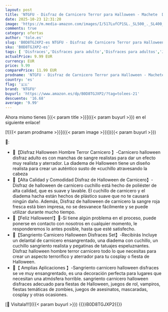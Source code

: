```yaml
---
layout: post
title: 'NTGFU - Disfraz de Carnicero Terror para Halloween - Machete  Diadema Cuchillo  Delantal y Tatuaje - Para Hombre  Mujer  Niño y Adulto'
date: 2025-10-23 12:31:20
image: 'https://m.media-amazon.com/images/I/517LufCP1SL._SL500_._SL400_.jpg'
comments: true
category: ofertas
author: 'tole.es'
slug: 'B0D8TGJXP2-es NTGFU - Disfraz de Carnicero Terror para Halloween -...'
sku: 'B0D8TGJXP2-es'
tags: [ 'Disfraces','Disfraces para adulto','Disfraces para adultos','Juegos de imitación','Juguetes','Juguetes y juegos','halloween','ntgfu','🇪🇸', ]
actualPrice: 9.99 EUR
currency: EUR
price: 9.99
comparePrice: 11.99 EUR
prodname: 'NTGFU - Disfraz de Carnicero Terror para Halloween - Machete  Diadema Cuchillo  Delantal y Tatuaje - Para Hombre  Mujer  Niño y Adulto'
country: 'es'
flag: '🇪🇸'
brand: 'NTGFU'
buyurl: 'https://www.amazon.es/dp/B0D8TGJXP2/?tag=tolees-21'
descuento: '16.68'
average: '9.99'
---
```


Ahora mismo tienes [{{< param title >}}]({{< param buyurl >}}) en el siguiente enlace!

[![{{< param prodname >}}]({{< param image >}})]({{< param buyurl >}})

🔎:

- 🎃【Disfraz Halloween Hombre Terror Carnicero 】-Carnicero halloween disfraz adulto es con manchas de sangre realistas para dar un efecto muy realista y aterrador. La diadema de Halloween tiene un diseño realista para crear un auténtico susto de «cuchillo atravesando la cabeza
- 🎃【Alta Calidad y Comodidad Disfraz de Halloween de Carnicero】-Disfraz de halloween de carnicero cuchillo está hecho de poliéster de alta calidad, que es suave y lavable. El cuchillo de carnicero y el diadema hacha están hechos de plástico suave que no te causará ningún daño. Además, Disfraz de halloween de carnicero la sangre roja fresca está bien impresa, no se desvanece fácilmente y se puede utilizar durante mucho tiempo.
- 🎃【Feliz Halloween!】🎃-Si tiene algún problema en el proceso, puede ponerse en contacto con nosotros en cualquier momento, le responderemos lo antes posible, hasta que esté satisfecho.
- 🎃【Sangriento Carnicero Halloween Disfraces Set】-Recibirás Incluye un delantal de carnicero ensangrentado, una diadema con cuchillo, un cuchillo sangriento realista y pegatinas de tatuajes espeluznantes. Disfraz halloween hombre terror carnicero todo lo que necesitas para crear un aspecto terrorífico y aterrador para tu cosplay o fiesta de Halloween.
- 🎃【 Amplias Aplicaciones 】-Sangriento carnicero halloween disfraces se ve muy ensangrentado, es una decoración perfecta para lugares que necesitan una atmósfera horrible. sangriento carnicero halloween disfraces adecuado para fiestas de Halloween, juegos de rol, vampiros, fiestas temáticas de zombies, juegos de asesinatos, mascaradas, cosplay y otras ocasiones.

[🛒 Visítala!!!]({{< param buyurl >}})
{{<world>}}B0D8TGJXP2{{</world>}}
